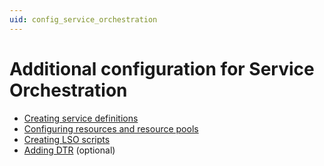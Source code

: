 ```yaml
---
uid: config_service_orchestration
---
```


# Additional configuration for Service Orchestration

- [Creating service definitions](xref:Service_Orch_creating_service_definitions)
- [Configuring resources and resource pools](xref:Service_Orch_configuring_resource_and_pools)
- [Creating LSO scripts](xref:Service_Orch_creating_LSO_scripts)
- [Adding DTR](xref:Service_Orch_adding_DTR) (optional)
